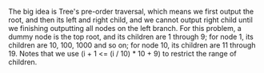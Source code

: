 The big idea is Tree's pre-order traversal, which means we first output the root, and then its left and right child, and we cannot output right child until we finishing outputting all nodes on the left branch.
For this problem, a dummy node is the top root, and its children are 1 through 9; for node 1, its children are 10, 100, 1000 and so on; for node 10, its children are 11 through 19.
Notes that we use (i + 1 <= (i / 10) * 10 + 9) to restrict the range of children.